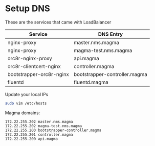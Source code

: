# Setup DNS

These are the services that came with LoadBalancer

Service | DNS Entry
---|---
nginx-proxy | master.nms.magma
nginx-proxy | magma-test.nms.magma
orc8r-nginx-proxy | api.magma
orc8r-clientcert-nginx | controller.magma
bootstrapper-orc8r-nginx | bootstrapper-controller.magma
fluentd | fluentd.magma


Update your local IPs
```bash
sudo vim /etc/hosts
```

Magma domains:
```
172.22.255.202 master.nms.magma
172.22.255.202 magma-test.nms.magma
172.22.255.203 bootstrapper-controller.magma
172.22.255.201 controller.magma
172.22.255.200 api.magma
```

